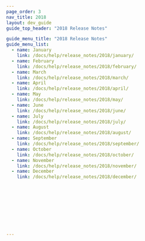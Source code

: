 ```yaml
---
page_order: 3
nav_title: 2018
layout: dev_guide
guide_top_header: "2018 Release Notes"

guide_menu_title: "2018 Release Notes"
guide_menu_list:
  - name: January
    link: /docs/help/release_notes/2018/january/
  - name: February
    link: /docs/help/release_notes/2018/february/
  - name: March
    link: /docs/help/release_notes/2018/march/
  - name: April
    link: /docs/help/release_notes/2018/april/
  - name: May
    link: /docs/help/release_notes/2018/may/
  - name: June
    link: /docs/help/release_notes/2018/june/
  - name: July
    link: /docs/help/release_notes/2018/july/
  - name: August
    link: /docs/help/release_notes/2018/august/
  - name: September
    link: /docs/help/release_notes/2018/september/
  - name: October
    link: /docs/help/release_notes/2018/october/
  - name: November
    link: /docs/help/release_notes/2018/november/
  - name: December
    link: /docs/help/release_notes/2018/december/










---
```

